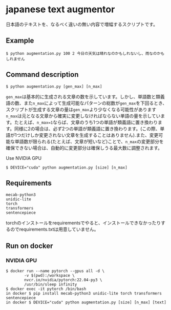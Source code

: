 # japanese text augmentor

日本語のテキストを、なるべく違いの無い内容で増幅するスクリプトです。

## Example
```
$ python augmentation.py 100 2 今日の天気は晴れなのかもしれないし、雨なのかもしれません
```

## Command description
```
$ python augmentation.py [gen_max] [n_max]
```

`gen_max`は基本的に生成される文章の数を示しています。しかし、単語数と類義語の数、また`n_max`によって生成可能なパターンの総数が`gen_max`を下回るとき、スクリプトが生成する文章の量は`gen_max`より少なくなる可能性があります
`n_max`は元となる文章から確実に変更しなければならない単語の量を示しています。たとえば、`n_max=1`ならば、文章のうち1つの単語が類義語に置き換わります。同様に2の場合は、必ず2つの単語が類義語に置き換わります。(この際、単語が1つだけしか変更されない文章を生成することはありません).また、変更可能な単語数が限られる(たとえば、文章が短いなど)ことで、`n_max`の変更部分を確保できない場合は、自動的に変更部分は確保しうる最大数に調整されます。

Use NVIDIA GPU
```
$ DEVICE="cuda" python augmentation.py [size] [n_max]
```

## Requirements
```
mecab-python3
unidic-lite
torch
transformers
sentencepiece
```

torchのインストールをrequirementsでやると、インストールできなかったりするのでrequirements.txtは用意していません。

## Run on docker
### NVIDIA GPU
```
$ docker run --name pytorch --gpus all -d \
        -v $(pwd):/workspace \
        nvcr.io/nvidia/pytorch:22.04-py3 \
        /usr/bin/sleep infinity
$ docker exec -it pytorch /bin/bash
in docker $ pip install mecab-python3 unidic-lite torch transformers sentencepiece
in docker $ DEVICE="cuda" python augmentation.py [size] [n_max] [text]
```

